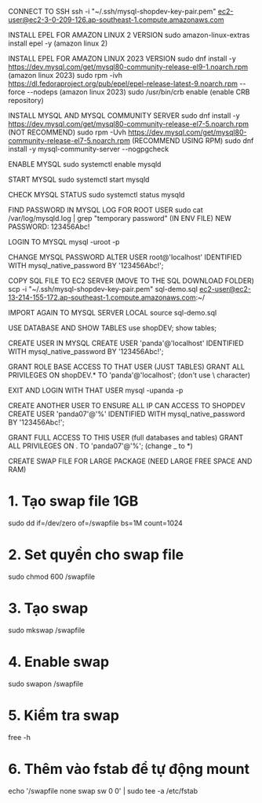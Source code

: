 CONNECT TO SSH
ssh -i "~/.ssh/mysql-shopdev-key-pair.pem" ec2-user@ec2-3-0-209-126.ap-southeast-1.compute.amazonaws.com

INSTALL EPEL FOR AMAZON LINUX 2 VERSION
sudo amazon-linux-extras install epel -y (amazon linux 2)

INSTALL EPEL FOR AMAZON LINUX 2023 VERSION
sudo dnf install -y https://dev.mysql.com/get/mysql80-community-release-el9-1.noarch.rpm (amazon linux 2023)
sudo rpm -ivh https://dl.fedoraproject.org/pub/epel/epel-release-latest-9.noarch.rpm --force --nodeps (amazon linux 2023)
sudo /usr/bin/crb enable (enable CRB repository)

INSTALL MYSQL AND MYSQL COMMUNITY SERVER
sudo dnf install -y https://dev.mysql.com/get/mysql80-community-release-el7-5.noarch.rpm (NOT RECOMMEND)
sudo rpm -Uvh https://dev.mysql.com/get/mysql80-community-release-el7-5.noarch.rpm (RECOMMEND USING RPM)
sudo dnf install -y mysql-community-server --nogpgcheck

ENABLE MYSQL
sudo systemctl enable mysqld

START MYSQL
sudo systemctl start mysqld

CHECK MYSQL STATUS
sudo systemctl status mysqld

FIND PASSWORD IN MYSQL LOG FOR ROOT USER
sudo cat /var/log/mysqld.log | grep "temporary password" (IN ENV FILE)
NEW PASSWORD: 123456Abc!

LOGIN TO MYSQL
mysql -uroot -p

CHANGE MYSQL PASSWORD
ALTER USER root@'localhost' IDENTIFIED WITH mysql_native_password BY '123456Abc!';

COPY SQL FILE TO EC2 SERVER (MOVE TO THE SQL DOWNLOAD FOLDER)
scp -i "~/.ssh/mysql-shopdev-key-pair.pem" sql-demo.sql ec2-user@ec2-13-214-155-172.ap-southeast-1.compute.amazonaws.com:~/

IMPORT AGAIN TO MYSQL SERVER LOCAL
source sql-demo.sql

USE DATABASE AND SHOW TABLES
use shopDEV;
show tables;

CREATE USER IN MYSQL
CREATE USER 'panda'@'localhost' IDENTIFIED WITH mysql_native_password BY '123456Abc!';

GRANT ROLE BASE ACCESS TO THAT USER (JUST TABLES)
GRANT ALL PRIVILEGES ON shopDEV.\* TO 'panda'@'localhost'; (don't use \ character)

EXIT AND LOGIN WITH THAT USER
mysql -upanda -p

CREATE ANOTHER USER TO ENSURE ALL IP CAN ACCESS TO SHOPDEV
CREATE USER 'panda07'@'%' IDENTIFIED WITH mysql_native_password BY '123456Abc!';

GRANT FULL ACCESS TO THIS USER (full databases and tables)
GRANT ALL PRIVILEGES ON _._ TO 'panda07'@'%'; (change \_ to \*)

CREATE SWAP FILE FOR LARGE PACKAGE (NEED LARGE FREE SPACE AND RAM)

# 1. Tạo swap file 1GB

sudo dd if=/dev/zero of=/swapfile bs=1M count=1024

# 2. Set quyền cho swap file

sudo chmod 600 /swapfile

# 3. Tạo swap

sudo mkswap /swapfile

# 4. Enable swap

sudo swapon /swapfile

# 5. Kiểm tra swap

free -h

# 6. Thêm vào fstab để tự động mount

echo '/swapfile none swap sw 0 0' | sudo tee -a /etc/fstab
